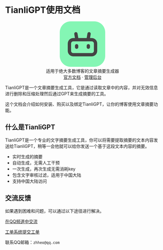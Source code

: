 # TianliGPT使用文档

<p align="center">
  <img src="/img/logo.png" />
  <br>
  适用于绝大多数博客的文章摘要生成器
  <br>
  <a href="https://flowus.cn/zhheo/share/3d6d616b-e183-436e-8e3e-2b177f99e941">官方文档</a> · <a href="https://summary.zhheo.com/">管理后台</a>
</p>

TianliGPT是一个文章摘要生成工具，它是通过读取文章中的内容，并对无效信息进行删除和压缩处理然后通过GPT来生成摘要的工具。

这个文档会介绍如何安装、购买以及绑定TianliGPT，让你的博客使用文章摘要功能。

## 什么是TianliGPT

TianliGPT是一个专业的文字摘要生成工具，你可以将需要提取摘要的文本内容发送给TianliGPT，稍等一会他就可以给你发送一个基于这段文本内容的摘要。

- 实时生成的摘要
- 自动生成，无需人工干预
- 一次生成，再次生成无需消耗key
- 包含文字审核过滤，适用于中国大陆
- 支持中国大陆访问

## 交流反馈

如果遇到困难和问题，可以通过以下途径进行解决。

[在QQ频道中交流](https://pd.qq.com/s/7cx85i9l0)

[工单系统提交工单](https://support.qq.com/product/600565)

联系QQ邮箱：`zhheo@qq.com`